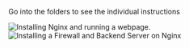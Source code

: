Go into the folders to see the individual instructions

![Installing Nginx and running a webpage.]()
![Installing a Firewall and Backend Server on Nginx]()
